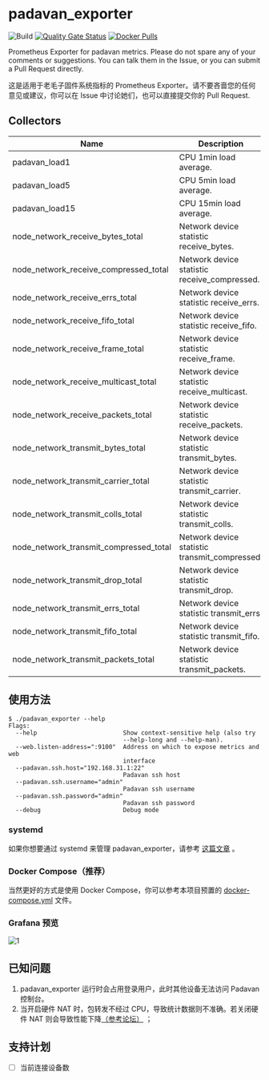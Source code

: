# padavan_exporter
![Build](https://github.com/Bpazy/padavan_exporter/workflows/Build/badge.svg)
[![Quality Gate Status](https://sonarcloud.io/api/project_badges/measure?project=Bpazy_padavan_exporter&metric=alert_status)](https://sonarcloud.io/dashboard?id=Bpazy_padavan_exporter)
[![Docker Pulls](https://img.shields.io/docker/pulls/bpazy/padavan_exporter)](https://hub.docker.com/r/bpazy/padavan_exporter)

Prometheus Exporter for padavan metrics. Please do not spare any of your comments or suggestions. You can talk them in the Issue, or you can submit a Pull Request directly.

这是适用于老毛子固件系统指标的 Prometheus Exporter。请不要吝啬您的任何意见或建议，你可以在 Issue 中讨论她们，也可以直接提交你的 Pull Request.

## Collectors
Name     | Description
---------|-------------
padavan_load1 | CPU 1min load average. 
padavan_load5 | CPU 5min load average. 
padavan_load15 | CPU 15min load average. 
node_network_receive_bytes_total | Network device statistic receive_bytes.
node_network_receive_compressed_total | Network device statistic receive_compressed.
node_network_receive_errs_total | Network device statistic receive_errs.
node_network_receive_fifo_total | Network device statistic receive_fifo.
node_network_receive_frame_total | Network device statistic receive_frame.
node_network_receive_multicast_total | Network device statistic receive_multicast.
node_network_receive_packets_total | Network device statistic receive_packets.
node_network_transmit_bytes_total | Network device statistic transmit_bytes.
node_network_transmit_carrier_total | Network device statistic transmit_carrier.
node_network_transmit_colls_total | Network device statistic transmit_colls.
node_network_transmit_compressed_total | Network device statistic transmit_compressed.
node_network_transmit_drop_total | Network device statistic transmit_drop.
node_network_transmit_errs_total | Network device statistic transmit_errs.
node_network_transmit_fifo_total | Network device statistic transmit_fifo.
node_network_transmit_packets_total | Network device statistic transmit_packets.

## 使用方法
```shell
$ ./padavan_exporter --help
Flags:
  --help                        Show context-sensitive help (also try
                                --help-long and --help-man).
  --web.listen-address=":9100"  Address on which to expose metrics and web
                                interface
  --padavan.ssh.host="192.168.31.1:22"
                                Padavan ssh host
  --padavan.ssh.username="admin"
                                Padavan ssh username
  --padavan.ssh.password="admin"
                                Padavan ssh password
  --debug                       Debug mode
```
### systemd
如果你想要通过 systemd 来管理 padavan_exporter，请参考 [这篇文章](https://blog.csdn.net/hanziyuan08/article/details/107749078) 。
### Docker Compose（推荐）
当然更好的方式是使用 Docker Compose，你可以参考本项目预置的 [docker-compose.yml](./docker-compose.yml) 文件。

### Grafana 预览
![1](https://user-images.githubusercontent.com/9838749/89121355-c6c10700-d4f0-11ea-92db-499de60bc027.png)

## 已知问题
1. padavan_exporter 运行时会占用登录用户，此时其他设备无法访问 Padavan 控制台。
2. 当开启硬件 NAT 时，包转发不经过 CPU，导致统计数据则不准确。若关闭硬件 NAT 则会导致性能下降[（参考论坛）](https://www.right.com.cn/forum/thread-4043290-1-1.html) ；

## 支持计划
- [ ] 当前连接设备数
